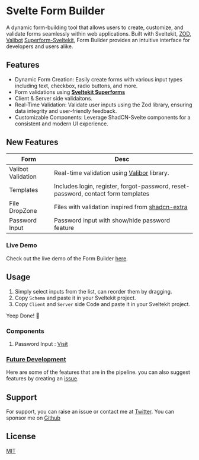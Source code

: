 # Svelte Form Builder

A dynamic form-building tool that allows users to create, customize, and validate forms seamlessly within web applications. Built with Sveltekit, [ZOD](https://zod.dev), [Valibot](https://valibot.dev) [Superform-Sveltekit](https://superforms.rocks), Form Builder provides an intuitive interface for developers and users alike.

## Features

- Dynamic Form Creation: Easily create forms with various input types including text, checkbox, radio buttons, and more.
- Form validations using [**Sveltekit Superforms**](https://superforms.rocks)
- Client & Server side validaitons.
- Real-Time Validation: Validate user inputs using the Zod library, ensuring data integrity and user-friendly feedback.
- Customizable Components: Leverage ShadCN-Svelte components for a consistent and modern UI experience.

## New Features

| Form               | Desc                                                                                                               |
| ------------------ | ------------------------------------------------------------------------------------------------------------------ |
| Valibot Validation | Real-time validation using [Valibor](https://valibot.dev) library.                                                 |
| Templates          | Includes login, register, forgot-password, reset-password, contact form templates                                  |
| File DropZone      | Files with validation inspired from [shadcn-extra](https://www.shadcn-svelte-extras.com/components/file-drop-zone) |
| Password Input     | Password input with show/hide password feature                                                                     |

### Live Demo

Check out the live demo of the Form Builder [here](https://svelte-form-builder.vercel.app).

## Usage

1. Simply select inputs from the list, can reorder them by dragging.
2. Copy `Schema` and paste it in your Sveltekit project.
3. Copy `Client` and `Server` side Code and paste it in your Sveltekit project.

Yeep Done! 🚀

### Components

1. Password Input : [Visit](https://github.com/SikandarJODD/form-builder/blob/master/src/lib/components/templates/comps/PasswordInput.svelte)

### [Future Development](./features.md)

Here are some of the features that are in the pipeline. you can also suggest features by creating an [issue](https://github.com/SikandarJODD/form-builder/issues).

## Support

For support, you can raise an issue or contact me at [Twitter](https://x.com/Sikandar_Bhide).
You can sponsor me on [Github](https://github.com/sponsors/SikandarJODD)

## License

[MIT](./LICENSE)
